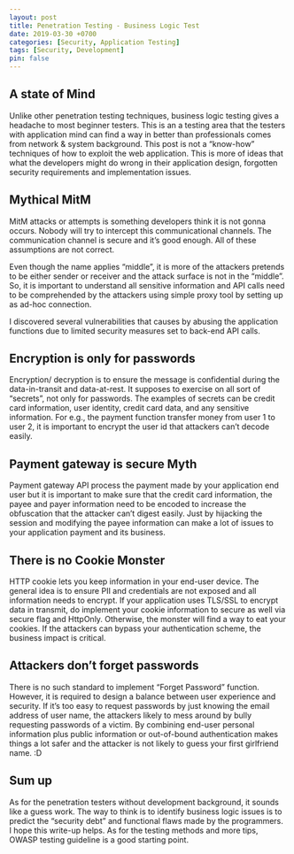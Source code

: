```yaml
---
layout: post
title: Penetration Testing - Business Logic Test
date: 2019-03-30 +0700
categories: [Security, Application Testing]    
tags: [Security, Development]
pin: false
--- 
```



## A state of Mind

Unlike other  penetration testing techniques, business logic testing gives a headache to most beginner testers. This is an a testing area that the testers with application mind can find a way in better than professionals comes from network & system background. This post is not a “know-how” techniques of how to exploit the web application.  This is more of ideas that what the developers might do wrong in their application design, forgotten security requirements and implementation issues.

## Mythical MitM
MitM attacks or attempts is something developers think it is not gonna occurs. Nobody will try to intercept this communicational channels. The communication channel is secure and it’s good enough.  All of these assumptions are not correct. 

Even though the name applies “middle”,  it is more of the attackers pretends to be either sender or receiver and the attack surface is not in the “middle”.  So, it is important to understand all sensitive information and API calls need to be comprehended by the attackers using simple proxy tool by setting up as ad-hoc connection.  

I discovered several vulnerabilities that causes by abusing the application functions due to limited security measures set to back-end API calls.

## Encryption is only for passwords 
Encryption/ decryption is to ensure the message is confidential during the data-in-transit and data-at-rest.  It supposes to exercise on all sort of “secrets”, not only for passwords. The examples of secrets can be credit card information, user identity, credit card data, and any sensitive information. For e.g., the payment function transfer money from user 1 to user 2, it is important to encrypt the user id that attackers can’t decode easily.   

## Payment gateway is secure Myth
Payment gateway API process the payment made by your application end user but it is important to make sure that the credit card information, the payee and payer information need to be encoded to increase the obfuscation that the attacker can’t digest easily. Just by hijacking the session and modifying the payee information can make a lot of issues to your application payment and its business.

## There is no Cookie Monster
HTTP cookie lets you keep information in your end-user device.  The general idea is to ensure PII and credentials are not exposed and all information needs to encrypt.  If your application uses TLS/SSL to encrypt data in transmit, do implement your cookie information to secure as well via secure flag and HttpOnly. Otherwise, the monster will find a way to eat your cookies.  If the attackers can bypass your authentication scheme, the business impact is critical.    

## Attackers don’t forget passwords

There is no such standard to implement “Forget Password” function. However, it is required to design a balance between user experience and security. If it’s too easy to request passwords by just knowing the email address of user name, the attackers likely to mess around by bully requesting passwords of a victim. By combining  end-user personal information plus public information or out-of-bound authentication makes things a lot safer and the attacker is not likely to guess your first girlfriend name. :D

## Sum up
As for the penetration testers without development background, it sounds like a guess work. The way to think is to identify business logic issues is to predict the “security debt” and functional flaws made by the programmers.  
I hope this write-up helps. As for the testing methods and more tips, OWASP testing guideline is a good starting point.
